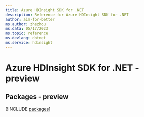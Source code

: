```yaml
---
title: Azure HDInsight SDK for .NET
description: Reference for Azure HDInsight SDK for .NET
author: aim-for-better
ms.author: zhezhou
ms.data: 05/17/2023
ms.topic: reference
ms.devlang: dotnet
ms.service: hdinsight
---
```

# Azure HDInsight SDK for .NET - preview
## Packages - preview
[!INCLUDE [packages](hdinsight-index.md)]